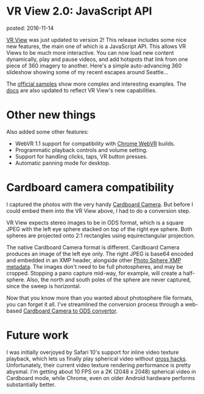 VR View 2.0: JavaScript API
===========================
posted: 2016-11-14

[VR View][vrview] was just updated to version 2! This release includes some nice
new features, the main one of which is a JavaScript API. This allows VR Views to
be much more interactive. You can now load new content dynamically, play and
pause videos, and add hotspots that link from one piece of 360 imagery to
another. Here's a simple auto-advancing 360 slideshow showing some of my recent
escapes around Seattle...

[vrview]: https://github.com/googlevr/vrview

<!--more-->

<div id="vrview"></div>
<script src="//storage.googleapis.com/vrview/2.0/build/vrview.min.js"></script>
<script src="index.js"></script>

The [official samples][samples] show more complex and interesting examples.
The [docs][docs] are also updated to reflect VR View's new capabilities.

[samples]: https://storage.googleapis.com/vrview/2.0/examples/index.html
[docs]: https://developers.google.com/vr/concepts/vrview-web

# Other new things

Also added some other features:

- WebVR 1.1 support for compatibility with [Chrome WebVR][webvr] builds.
- Programmatic playback controls and volume setting.
- Support for handling clicks, taps, VR button presses.
- Automatic panning mode for desktop.


[webvr]: https://webvr.info/

# Cardboard camera compatibility

I captured the photos with the very handy [Cardboard Camera][ccapp]. But before
I could embed them into the VR View above, I had to do a conversion step.

VR View expects stereo images to be in ODS format, which is a square JPEG with
the left eye sphere stacked on top of the right eye sphere. Both spheres are
projected onto 2:1 rectangles using equirectangular projection.

The native Cardboard Camera format is different. Cardboard Camera produces an
image of the left eye only. The right JPEG is base64 encoded and embedded in an
XMP header, alongside other [Photo Sphere XMP metadata][xmp]. The images don't
need to be full photospheres, and may be cropped. Stopping a pano capture
mid-way, for example, will create a half-sphere. Also, the north and south poles
of the sphere are never captured, since the sweep is horizontal.

Now that you know more than you wanted about photosphere file formats, you can
forget it all. I've streamlined the conversion process through a web-based
[Cardboard Camera to ODS convertor][ccc].

[ccapp]: https://itunes.apple.com/us/app/cardboard-camera/id1095487294?mt=8
[ccc]: https://storage.googleapis.com/cardboard-camera-converter/index.html
[ods]: https://developers.google.com/vr/jump/rendering-ods-content.pdf
[xmp]: https://developers.google.com/streetview/spherical-metadata

# Future work

I was initially overjoyed by Safari 10's support for inline video texture
playback, which lets us finally play spherical video without [gross
hacks][gross]. Unfortunately, their current video texture rendering performance
is pretty abysmal. I'm getting about 10 FPS on a 2K (2048 x 2048) spherical
video in Cardboard mode, while Chrome, even on older Android hardware performs
substantially better.

[gross]: http://stackoverflow.com/questions/29621199/three-js-video-textures-in-ios-play-back-in-a-separately-launched-player-ideas
